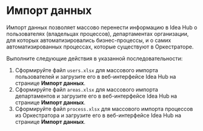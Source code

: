 # Импорт данных 

Импорт данных позволяет массово перенести информацию в Idea Hub о пользователях (владельцах процессов), департаментах организации, для которых автоматизировались бизнес-процессы, и о самих автоматизированных процессах, которые существуют в Оркестраторе.

Выполните следующие действия в указанной последовательности:
1. Сформируйте файл `users.xlsx` для массового импорта пользователей и загрузите его в веб-интерфейсе Idea Hub на странице **Импорт данных**.
2. Сформируйте файл `areas.xlsx` для массового импорта департаментов и загрузите его в веб-интерфейсе Idea Hub на странице **Импорт данных**.
3. Сформируйте файл `process.xlsx` для массового импорта процессов из Оркестратора и загрузите его в веб-интерфейсе Idea Hub на странице **Импорт данных**.


